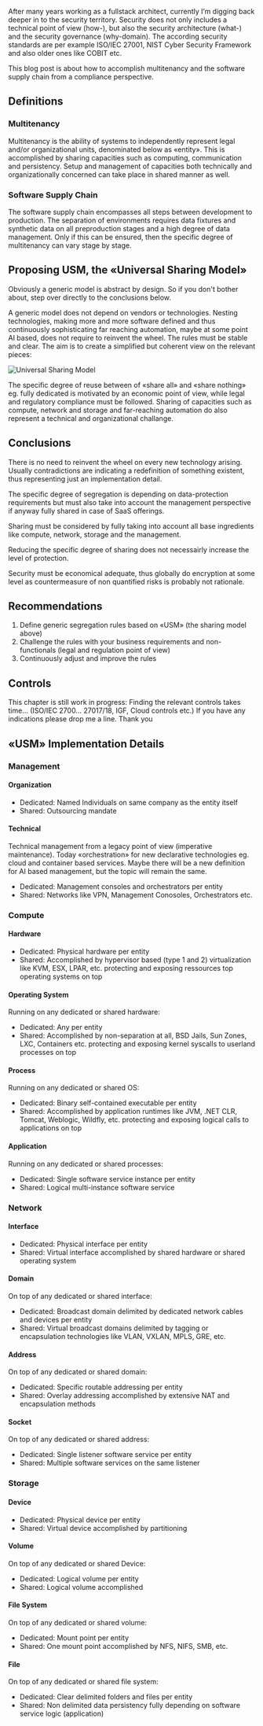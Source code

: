 After many years working as a fullstack architect, currently I’m digging back deeper in to the security territory. Security does not only includes a technical point of view (how-), but also the security architecture (what-) and the security governance (why-domain). The according security standards are per example ISO/IEC 27001, NIST Cyber Security Framework and also older ones like COBIT etc.

This blog post is about how to accomplish multitenancy and the software supply chain from a compliance perspective.

## Definitions

### Multitenancy
Multitenancy is the ability of systems to independently represent legal and/or organizational units, denominated below as «entity». This is accomplished by sharing capacities such as computing, communication and persistency. Setup and management of capacities both technically and organizationally concerned can take place in shared manner as well.

### Software Supply Chain 
The software supply chain encompasses all steps between development to production. The separation of environments requires data fixtures and synthetic data on all preproduction stages and a high degree of data management. Only if this can be ensured, then the specific degree of multitenancy can vary stage by stage.

## Proposing USM, the «Universal Sharing Model»
Obviously a generic model is abstract by design. So if you don't bother about, step over directly to the conclusions below.

A generic model does not depend on vendors or technologies. Nesting technologies, making more and more software defined and thus continuously sophisticating far reaching automation, maybe at some point AI based, does not require to reinvent the wheel. The rules must be stable and clear. The aim is to create a simplified but coherent view on the relevant pieces:

![Universal Sharing Model](https://flavio.aiello.ch/assets/images/usm.png)

The specific degree of reuse between of «share all» and «share nothing» eg. fully dedicated is motivated by an economic point of view, while legal and regulatory compliance must be followed. Sharing of capacities such as compute, network and storage and far-reaching automation do also represent a technical and organizational challange.

## Conclusions
There is no need to reinvent the wheel on every new technology arising. Usually contradictions are indicating a redefinition of something existent, thus representing just an implementation detail. 

The specific degree of segregation is depending on data-protection requirements but must also take into account the management perspective if anyway fully shared in case of SaaS offerings. 

Sharing must be considered by fully taking into account all base ingredients like compute, network, storage and the management. 

Reducing the specific degree of sharing does not necessairly increase the level of protection.

Security must be economical adequate, thus globally do encryption at some level as countermeasure of non quantified risks is probably not rationale.

 
## Recommendations

1.	Define generic segregation rules based on «USM» (the sharing model above)
2.	Challenge the rules with your business requirements and non-functionals (legal and regulation point of view)
3.	Continuously adjust and improve the rules

## Controls
This chapter is still work in progress: Finding the relevant controls takes time... (ISO/IEC 2700... 27017/18, IGF, Cloud controls etc.) If you have any indications please drop me a line. Thank you

## «USM» Implementation Details

### Management

#### Organization
- Dedicated: Named Individuals on same company as the entity itself
- Shared: Outsourcing mandate 

#### Technical
Technical management from a legacy point of view (imperative maintenance). Today «orchestration» for new declarative technologies eg. cloud and container based services. Maybe there will be a new definition for AI based management, but the topic will remain the same.

- Dedicated: Management consoles and orchestrators per entity
- Shared: Networks like VPN, Management Conosoles, Orchestrators etc.


### Compute

#### Hardware
- Dedicated: Physical hardware per entity
- Shared: Accomplished by hypervisor based (type 1 and 2) virtualization like KVM, ESX, LPAR, etc. protecting and exposing ressources top operating systems on top

#### Operating System
Running on any dedicated or shared hardware:

- Dedicated: Any per entity
- Shared: Accomplished by non-separation at all, BSD Jails, Sun Zones, LXC, Containers etc. protecting and exposing kernel syscalls to userland processes on top

#### Process
Running on any dedicated or shared OS:

- Dedicated: Binary self-contained executable per entity
- Shared: Accomplished by application runtimes like JVM, .NET CLR, Tomcat, Weblogic, Wildfly, etc. protecting and exposing logical calls to applications on top

#### Application
Running on any dedicated or shared processes:

- Dedicated: Single software service instance per entity
- Shared: Logical multi-instance software service

### Network

#### Interface
- Dedicated: Physical interface per entity
- Shared: Virtual interface accomplished by shared hardware or shared operating system

#### Domain
On top of any dedicated or shared interface:

- Dedicated: Broadcast domain delimited by dedicated network cables and devices per entity
- Shared: Virtual broadcast domains delimited by tagging or encapsulation technologies like VLAN, VXLAN, MPLS, GRE, etc.

#### Address
On top of any dedicated or shared domain:

- Dedicated: Specific routable addressing per entity
- Shared: Overlay addressing accomplished by extensive NAT and encapsulation methods

#### Socket
On top of any dedicated or shared address:

- Dedicated: Single listener software service per entity
- Shared: Multiple software services on the same listener 

### Storage

#### Device
- Dedicated: Physical device per entity
- Shared: Virtual device accomplished by partitioning

#### Volume
On top of any dedicated or shared Device:

- Dedicated: Logical volume per entity
- Shared: Logical volume accomplished 

#### File System
On top of any dedicated or shared volume:

* Dedicated: Mount point per entity 
* Shared: One mount point accomplished by NFS, NIFS, SMB, etc.

#### File
On top of any dedicated or shared file system:

* Dedicated: Clear delimited folders and files per entity
* Shared: Non delimited data persistency fully depending on software service logic (application)
